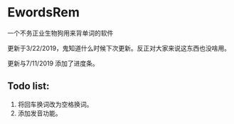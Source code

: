 # EwordsRem
一个不务正业生物狗用来背单词的软件


更新于3/22/2019，鬼知道什么时候下次更新。反正对大家来说这东西也没啥用。

更新与7/11/2019
添加了进度条。



## Todo list:

1. 将回车换词改为空格换词。
2. 添加发音功能。